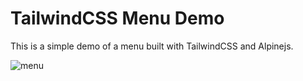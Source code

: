 # TailwindCSS Menu Demo

This is a simple demo of a menu built with TailwindCSS and Alpinejs.

![menu](https://github.com/dcblogdev/tailwind-menu-demo/assets/1018170/3840a695-a86a-4f73-851f-4c1075d912c3)
